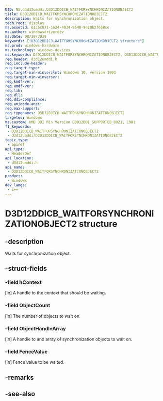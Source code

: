 ```yaml
---
UID: NS:d3d12umddi.D3D12DDICB_WAITFORSYNCHRONIZATIONOBJECT2
title: D3D12DDICB_WAITFORSYNCHRONIZATIONOBJECT2
description: Waits for synchronization object.
tech.root: display
ms.assetid: 61c6c871-5b24-4034-9540-9e20b2f668ce
ms.author: windowsdriverdev
ms.date: 08/19/2019
keywords: ["D3D12DDICB_WAITFORSYNCHRONIZATIONOBJECT2 structure"]
ms.prod: windows-hardware
ms.technology: windows-devices
ms.keywords: D3D12DDICB_WAITFORSYNCHRONIZATIONOBJECT2, D3D12DDICB_WAITFORSYNCHRONIZATIONOBJECT2,
req.header: d3d12umddi.h
req.include-header: 
req.target-type: 
req.target-min-winverclnt: Windows 10, version 1903
req.target-min-winversvr: 
req.kmdf-ver: 
req.umdf-ver: 
req.lib: 
req.dll: 
req.ddi-compliance: 
req.unicode-ansi: 
req.max-support: 
req.typenames: D3D12DDICB_WAITFORSYNCHRONIZATIONOBJECT2
targetos: Windows
ms.custom: UMD DDI Min Version D3D12DDI_SUPPORTED_0021, 19H1
f1_keywords:
 - D3D12DDICB_WAITFORSYNCHRONIZATIONOBJECT2
 - d3d12umddi/D3D12DDICB_WAITFORSYNCHRONIZATIONOBJECT2
topic_type:
 - apiref
api_type:
 - HeaderDef
api_location:
 - d3d12umddi.h
api_name:
 - D3D12DDICB_WAITFORSYNCHRONIZATIONOBJECT2
product:
 - Windows
dev_langs:
 - c++
---
```


# D3D12DDICB_WAITFORSYNCHRONIZATIONOBJECT2 structure


## -description

Waits for synchronization object.

## -struct-fields

### -field hContext

[in] A handle to the context that should be waiting.

### -field ObjectCount

[in] The number of objects to wait on.

### -field ObjectHandleArray

[in] A handle to and array of synchronization objects to wait on.

### -field FenceValue

 
[in] Fence value to be waited.

## -remarks

## -see-also


